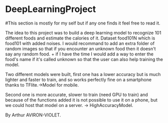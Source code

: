 # DeepLearningProject
#This section is mostly for my self but if any one finds it feel free to read it.

The idea to this project was to build a deep learning model to recognize 101 different foods and estimate the calories of it. 
Dataset food101N which is food101 with added noises. I would recommand to add an extra folder of random images so that if you encounter an unknown food then it doesn't say any random food. + if I have the time I would add a way to enter the food's name if it's called unknown so that the user can also help training the model.

Two different models were built, first one has a lower accuracy but is much lighter and faster to train, and so works perfectly fine on a smartphone thanks to TFlite.->Model for mobile.

Second one is more accurate, slower to train (need GPU to train) and because of the functions added it is not possible to use it on a phone, but we could host that model on a server. -> HighAccuracyModel.


By Arthur AVIRON-VIOLET.
